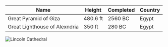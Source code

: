 |Name|Height|Completed|Country|
|---|---|---|---|
Great Pyramid of Giza | 480.6 ft | 2560 BC | Egypt 
Great Lighthouse of Alexndria | 350 ft | 280 BC | Egypt 
<img src="https://en.wikipedia.org/wiki/Lincoln_Cathedral#/media/File:Model_with_Spires,_Lincoln_Cathedral_-_black_background.jpg"
     alt="Lincoln Cathedral"
     style="float: left; margin-right: 10px;" />

